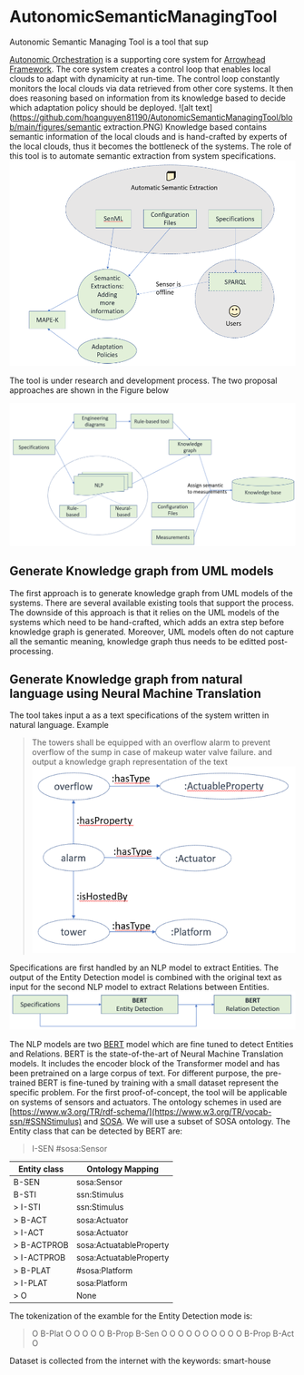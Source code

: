 # AutonomicSemanticManagingTool

Autonomic Semantic Managing Tool is a tool that sup

[Autonomic Orchestration](https://github.com/anlam/AutonomicOrchestration/tree/java-spring-version) is a supporting core system for [Arrowhead Framework](https://github.com/eclipse-arrowhead/core-java-spring). The core system creates a control loop that enables local clouds to adapt with dynamicity at run-time. The control loop constantly monitors the local clouds via data retrieved from other core systems. It then does reasoning based on information from its knowledge based to decide which adaptation policy should be deployed. 
![alt text](https://github.com/hoanguyen81190/AutonomicSemanticManagingTool/blob/main/figures/semantic extraction.PNG)
Knowledge based contains semantic information of the local clouds and is hand-crafted by experts of the local clouds, thus it becomes the bottleneck of the systems. The role of this tool is to automate semantic extraction from system specifications.
![alt text](https://github.com/hoanguyen81190/AutonomicSemanticManagingTool/blob/main/figures/overal.PNG)

The tool is under research and development process. The two proposal approaches are shown in the Figure below

![alt text](https://github.com/hoanguyen81190/AutonomicSemanticManagingTool/blob/main/figures/approaches.PNG)

## Generate Knowledge graph from UML models
The first approach is to generate knowledge graph from UML models of the systems. There are several available existing tools that support the process. The downside of this approach is that it relies on the UML models of the systems which need to be hand-crafted, which adds an extra step before knowledge graph is generated. Moreover, UML models often do not capture all the semantic meaning, knowledge graph thus needs to be editted post-processing. 

## Generate Knowledge graph from natural language using Neural Machine Translation
The tool takes input a as a text specifications of the system written in natural language. Example 
> The towers shall be equipped with an overflow alarm to prevent overflow of the sump in case of makeup water valve failure.
and output a knowledge graph representation of the text
![alt text](https://github.com/hoanguyen81190/AutonomicSemanticManagingTool/blob/main/figures/example_knowledge_graph.PNG)

Specifications are first handled by an NLP model to extract Entities. The output of the Entity Detection model is combined with the original text as input for the second NLP model to extract Relations between Entities. 
![alt text](https://github.com/hoanguyen81190/AutonomicSemanticManagingTool/blob/main/figures/pipeline.PNG)

The NLP models are two [BERT](https://arxiv.org/abs/1810.04805) model which are fine tuned to detect Entities and Relations. BERT is the state-of-the-art of Neural Machine Translation models. It includes the encoder block of the Transformer model and has been pretrained on a large corpus of text. For different purpose, the pre-trained BERT is fine-tuned by training with a small dataset represent the specific problem. 
For the first proof-of-concept, the tool will be applicable on systems of sensors and actuators. The ontology schemes in used are [https://www.w3.org/TR/rdf-schema/](https://www.w3.org/TR/vocab-ssn/#SSNStimulus) and [SOSA](https://www.w3.org/TR/vocab-ssn/#SSNStimulus). We will use a subset of SOSA ontology. The Entity class that can be detected by BERT are:
> 
> I-SEN #sosa:Sensor
> 
| Entity class      | Ontology Mapping |
| ----------- | ----------- |
| B-SEN |sosa:Sensor      |
| B-STI |ssn:Stimulus
> I-STI |ssn:Stimulus
> B-ACT |sosa:Actuator
> I-ACT |sosa:Actuator
> B-ACTPROB |sosa:ActuatableProperty
> I-ACTPROB |sosa:ActuatableProperty
> B-PLAT |#sosa:Platform
> I-PLAT |sosa:Platform
> O        | None
The tokenization of the examble for the Entity Detection mode is:
> O B-Plat  O O O O O B-Prop B-Sen O O O O O O O O O O B-Prop B-Act O

Dataset is collected from the internet with the keywords: smart-house
